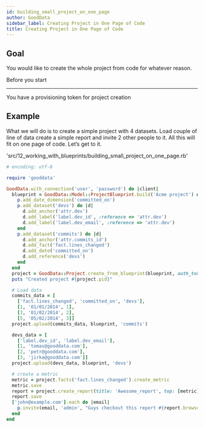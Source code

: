 ```yaml
---
id: building_small_project_on_one_page
author: GoodData
sidebar_label: Creating Project in One Page of Code
title: Creating Project in One Page of Code
---
```


Goal
-------

You would like to create the whole project from code for whatever
reason.

Before you start

-------------

You have a provisioning token for project creation

Example
--------

What we will do is to create a simple project with 4 datasets. Load
couple of line of data create a simple report and invite 2 other people
to it. All this will fit on one page of code. Let’s get to it.


'src/12\_working\_with\_blueprints/building\_small\_project\_on\_one\_page.rb'
```ruby
# encoding: utf-8

require 'gooddata'

GoodData.with_connection('user', 'password') do |client|
  blueprint = GoodData::Model::ProjectBlueprint.build('Acme project') do |p|
    p.add_date_dimension('committed_on')
    p.add_dataset('devs') do |d|
      d.add_anchor('attr.dev')
      d.add_label('label.dev_id', :reference => 'attr.dev')
      d.add_label('label.dev_email', :reference => 'attr.dev')
    end
    p.add_dataset('commits') do |d|
      d.add_anchor('attr.commits_id')
      d.add_fact('fact.lines_changed')
      d.add_date('committed_on')
      d.add_reference('devs')
    end
  end
  project = GoodData::Project.create_from_blueprint(blueprint, auth_token: '')
  puts "Created project #{project.pid}"

  # Load data
  commits_data = [
    ['fact.lines_changed', 'committed_on', 'devs'],
    [1, '01/01/2014', 1],
    [3, '01/02/2014', 2],
    [5, '05/02/2014', 3]]
  project.upload(commits_data, blueprint, 'commits')

  devs_data = [
    ['label.dev_id', 'label.dev_email'],
    [1, 'tomas@gooddata.com'],
    [2, 'petr@gooddata.com'],
    [3, 'jirka@gooddata.com']]
  project.upload(devs_data, blueprint, 'devs')

  # create a metric
  metric = project.facts('fact.lines_changed').create_metric
  metric.save
  report = project.create_report(title: 'Awesome_report', top: [metric], left: ['label.dev_email'])
  report.save
  ['john@example.com'].each do |email|
    p.invite(email, 'admin', "Guys checkout this report #{report.browser_uri}")
  end
end
```
